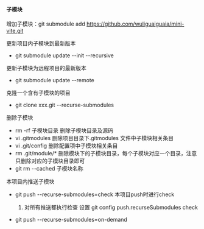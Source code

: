#### 子模块

增加子模块：git submodule add https://github.com/wuliguaiguaia/mini-vite.git

更新项目内子模块到最新版本

- git submodule update --init --recursive

更新子模块为远程项目的最新版本

- git submodule update --remote

克隆一个含有子模块的项目

- git clone xxx.git --recurse-submodules

删除子模块

- rm -rf 子模块目录 删除子模块目录及源码
- vi .gitmodules 删除项目目录下.gitmodules 文件中子模块相关条目
- vi .git/config 删除配置项中子模块相关条目
- rm .git/module/\* 删除模块下的子模块目录，每个子模块对应一个目录，注意只删除对应的子模块目录即可
- git rm --cached 子模块名称

本项目内推送子模块

- git push --recurse-submodules=check 本项目push时进行check
  1. 对所有推送都执行检查 设置 git config push.recurseSubmodules check

- git push --recurse-submodules=on-demand 




